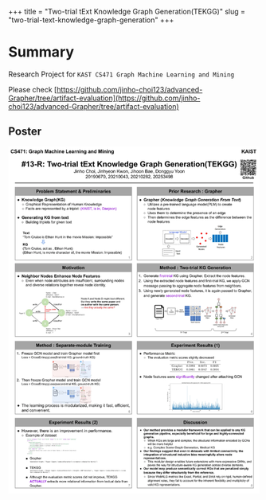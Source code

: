+++
title = "Two-trial tExt Knowledge Graph Generation(TEKGG)"
slug = "two-trial-text-knowledge-graph-generation"
+++

# Summary

Research Project for `KAST CS471 Graph Machine Learning and Mining`

Please check [https://github.com/jinho-choi123/advanced-Grapher/tree/artifact-evaluation](https://github.com/jinho-choi123/advanced-Grapher/tree/artifact-evaluation)

## Poster

<img src="tekgg-poster.png" alt="tekgg poster">
